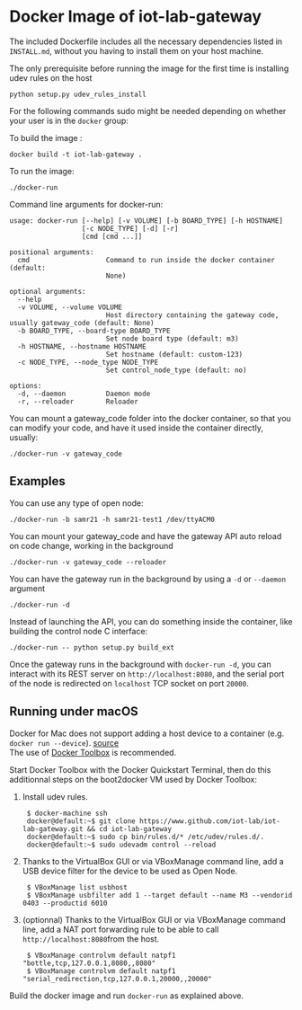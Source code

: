 Docker Image of iot-lab-gateway
===============================

The included Dockerfile includes all the necessary dependencies listed in `INSTALL.md`, without you having
to install them on your host machine.

The only prerequisite before running the image for the first time is installing udev rules on the host

    python setup.py udev_rules_install

For the following commands sudo might be needed depending on whether your user is in the `docker` group:

To build the image :

    docker build -t iot-lab-gateway .

To run the image:

    ./docker-run

Command line arguments for docker-run:

    usage: docker-run [--help] [-v VOLUME] [-b BOARD_TYPE] [-h HOSTNAME]
                      [-c NODE_TYPE] [-d] [-r]
                      [cmd [cmd ...]]

    positional arguments:
      cmd                   Command to run inside the docker container (default:
                            None)

    optional arguments:
      --help
      -v VOLUME, --volume VOLUME
                            Host directory containing the gateway code, usually gateway_code (default: None)
      -b BOARD_TYPE, --board-type BOARD_TYPE
                            Set node board type (default: m3)
      -h HOSTNAME, --hostname HOSTNAME
                            Set hostname (default: custom-123)
      -c NODE_TYPE, --node_type NODE_TYPE
                            Set control_node_type (default: no)

    options:
      -d, --daemon          Daemon mode
      -r, --reloader        Reloader


You can mount a gateway_code folder into the docker container, so that you can modify your code, and have it used inside the container
directly, usually:

    ./docker-run -v gateway_code

## Examples

You can use any type of open node:

    ./docker-run -b samr21 -h samr21-test1 /dev/ttyACM0

You can mount your gateway_code and have the gateway API auto reload on code change, working in the background

    ./docker-run -v gateway_code --reloader

You can have the gateway run in the background by using a `-d` or `--daemon` argument

    ./docker-run -d

Instead of launching the API, you can do something inside the container, like building the control node C interface:

    ./docker-run -- python setup.py build_ext



Once the gateway runs in the background with `docker-run -d`, you can interact with its REST server on `http://localhost:8080`, and the serial port
of the node is redirected on `localhost` TCP socket on port `20000`.

## Running under macOS

Docker for Mac does not support adding a host device to a container (e.g. `docker run --device`). [source](https://docs.docker.com/docker-for-mac/faqs/#can-i-pass-through-a-usb-device-to-a-container)  
The use of [Docker Toolbox](https://docs.docker.com/toolbox/overview/) is recommended.

Start Docker Toolbox with the Docker Quickstart Terminal, then do this additionnal steps on the boot2docker VM used by Docker Toolbox:
1. Install udev rules.

        $ docker-machine ssh
        docker@default:~$ git clone https://www.github.com/iot-lab/iot-lab-gateway.git && cd iot-lab-gateway
        docker@default:~$ sudo cp bin/rules.d/* /etc/udev/rules.d/.
        docker@default:~$ sudo udevadm control --reload
1. Thanks to the VirtualBox GUI or via VBoxManage command line, add a USB device filter for the device to be used as Open Node.

        $ VBoxManage list usbhost
        $ VBoxManage usbfilter add 1 --target default --name M3 --vendorid 0403 --productid 6010
1. (optionnal) Thanks to the VirtualBox GUI or via VBoxManage command line, add a NAT port forwarding rule to be able to call `http://localhost:8080`from the host.

        $ VBoxManage controlvm default natpf1 "bottle,tcp,127.0.0.1,8080,,8080"
        $ VBoxManage controlvm default natpf1 "serial_redirection,tcp,127.0.0.1,20000,,20000"

Build the docker image and run `docker-run` as explained above.
